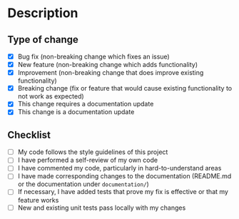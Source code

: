 # Description

<!--  Include a summary of the change.
      Please also include relevant motivation and context. -->

<!-- Link the issue which will be fixed (if any) here: -->
<!-- Fixes # -->

## Type of change

<!-- Delete options that are not relevant. -->

- [x] Bug fix (non-breaking change which fixes an issue)
- [x] New feature (non-breaking change which adds functionality)
- [x] Improvement (non-breaking change that does improve existing functionality)
- [x] Breaking change (fix or feature that would cause existing functionality to not work as expected)
- [x] This change requires a documentation update
- [x] This change is a documentation update

## Checklist

- [ ] My code follows the style guidelines of this project
- [ ] I have performed a self-review of my own code
- [ ] I have commented my code, particularly in hard-to-understand areas
- [ ] I have made corresponding changes to the documentation (README.md or the documentation under `documentation/`)
- [ ] If necessary, I have added tests that prove my fix is effective or that my feature works
- [ ] New and existing unit tests pass locally with my changes
